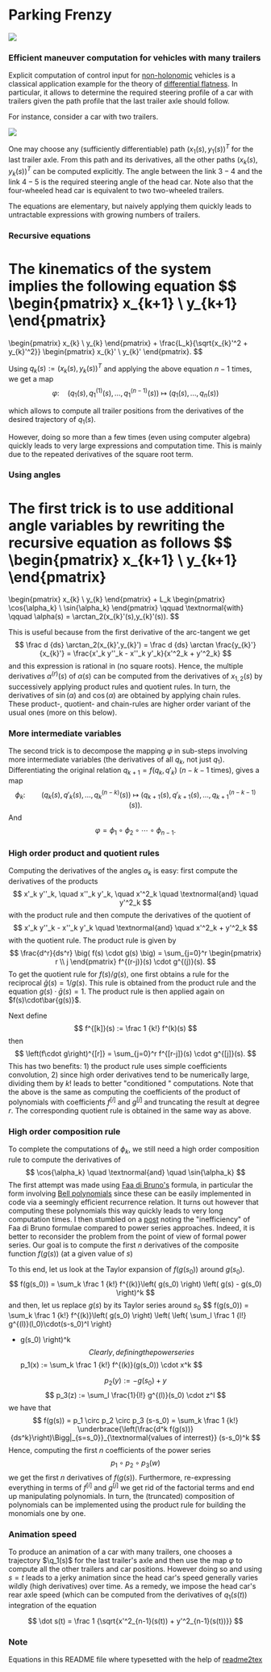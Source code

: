# Parking Frenzy

![](anim-min.gif)

### Efficient maneuver computation for vehicles with many trailers

Explicit computation of control input for [non-holonomic](https://en.wikipedia.org/wiki/Nonholonomic_system) vehicles is a classical application example for the theory of [differential flatness](https://en.wikipedia.org/wiki/Flatness_(systems_theory)). In particular, it allows to determine the required steering profile of a car with trailers given the path profile that the last trailer axle should follow.

For instance, consider a car with two trailers. 

![](figures/train.png)

One may choose any (sufficiently differentiable) path $(x_1(s),y_1(s))^T$ for the last trailer axle. From this path and its derivatives, all the other paths $(x_k(s),y_k(s))^T$ can be computed explicitly. The angle between the link $3-4$ and the link $4-5$ is the required steering angle of the head car. Note also that the four-wheeled head car is equivalent to two two-wheeled trailers.

The equations are elementary, but naively applying them quickly leads to untractable expressions with growing numbers of trailers. 

### Recursive equations
The kinematics of the system implies the following equation
$$
\begin{pmatrix}
x_{k+1} \\
y_{k+1}
\end{pmatrix}
=
\begin{pmatrix}
x_{k} \\
y_{k}
\end{pmatrix}
+
\frac{L_k}{\sqrt{x_{k}'^2 + y_{k}'^2}}
\begin{pmatrix}
x_{k}' \\
y_{k}'
\end{pmatrix}.
$$

Using $q_k(s):=(x_k(s), y_k(s))^T$ and applying the above equation $n-1$ times, we get a map
$$
\varphi: \quad \left(q_1(s), q_1^{(1)}(s), \ldots, q_1^{(n-1)}(s)\right) \ \longmapsto \ \big(q_1(s), ..., q_n(s)\big)
$$

which allows to compute all trailer positions from the derivatives of the desired trajectory of $q_1(s)$.

However, doing so more than a few times (even using computer algebra) quickly leads to very large expressions and computation time. This is mainly due to the repeated derivatives of the square root term.

### Using angles

The first trick is to use additional angle variables by rewriting the recursive equation as follows
$$
\begin{pmatrix}
x_{k+1} \\
y_{k+1}
\end{pmatrix}
=
\begin{pmatrix}
x_{k} \\
y_{k}
\end{pmatrix}
+
L_k
\begin{pmatrix}
\cos{\alpha_k} \\
\sin{\alpha_k}
\end{pmatrix}
\qquad
\textnormal{with}
\qquad
\alpha(s) = \arctan_2(x_{k}'(s),y_{k}'(s)).
$$

This is useful because from the first derivative of the arc-tangent we get
$$
\frac d {ds} \arctan_2(x_{k}',y_{k}') 
= \frac d {ds} \arctan \frac{y_{k}'}{x_{k}'} 
= \frac{x'_k y''_k - x''_k y'_k}{x'^2_k + y'^2_k}
$$
and this expression is rational in (no square roots). Hence, the multiple derivatives $\alpha^{(r)}(s)$ of $\alpha(s)$ can be computed from the derivatives of $x_{1,2}(s)$ by successively applying product rules and quotient rules. In turn, the derivatives of $\sin(\alpha)$ and $\cos(\alpha)$ are obtained by applying chain rules. These product-, quotient- and chain-rules are higher order variant of the usual ones (more on this below).

### More intermediate variables

The second trick is to decompose the mapping $\varphi$ in sub-steps involving more intermediate variables (the derivatives of all $q_k$, not just $q_1$). Differentiating the original relation $q_{k+1}=f(q_k, q'_k)$ ($n-k-1$ times), gives a map
$$
\phi_k : \qquad \big( q_k(s), q'_k(s), \ldots, q_k^{(n-k)}(s) \big)
\ \longmapsto \ 
\big( q_{k+1}(s), q'_{k+1}(s), \ldots, q_{k+1}^{(n-k-1)}(s) \big).
$$
And
$$
\varphi = \phi_1 \circ \phi_2 \circ \cdots \circ \phi_{n-1} .
$$

### High order product and quotient rules
Computing the derivatives of the angles $\alpha_k$ is easy: first compute the derivatives of the products
$$
x'_k y''_k, \quad  x''_k y'_k, \quad x'^2_k \quad \textnormal{and} \quad y'^2_k
$$
with the product rule and then compute the derivatives of the quotient of 
$$
x'_k y''_k - x''_k y'_k \quad \textnormal{and} \quad x'^2_k + y'^2_k
$$
with the quotient rule. The product rule is given by
$$
\frac{d^r}{ds^r} \big( f(s) \cdot g(s) \big) = \sum_{j=0}^r 
\begin{pmatrix} r \\ j \end{pmatrix}
f^{(r-j)}(s) \cdot g^{(j)}(s).
$$
To get the quotient rule for $f(s)/g(s)$, one first obtains a rule for the reciprocal $\bar g(s) = 1/g(s)$. This rule is obtained from the product rule and the equation $g(s)\cdot\bar g(s) = 1$. The product rule is then applied again on $f(s)\cdot\bar{g(s)}$.

Next define
$$
f^{[k]}(s) := \frac 1 {k!} f^(k)(s)
$$
then
$$
\left(f\cdot g\right)^{[r]}  = \sum_{j=0}^r 
f^{[r-j]}(s) \cdot g^{[j]}(s).
$$
This has two benefits: 1) the product rule uses simple coefficients convolution, 2) since high order derivatives tend to be numerically large, dividing them by $k!$ leads to better "conditioned " computations. Note that the above is the same as computing the coefficients of the product of polynomials with coefficients $f^{[i]}$ and $g^{[j]}$ and truncating the result at degree $r$. The corresponding quotient rule is obtained in the same way as above.


### High order composition rule

To complete the computations of $\phi_k$, we still need a high order composition rule to compute the derivatives of 
$$
\cos{\alpha_k} \quad \textnormal{and} \quad \sin{\alpha_k}
$$
The first attempt was made using [Faa di Bruno's](https://en.wikipedia.org/wiki/Fa%C3%A0_di_Bruno%27s_formula) formula, in particular the form involving [Bell polynomials](https://en.wikipedia.org/wiki/Bell_polynomials#Recurrence_relations) since these can be easily implemented in code via a seemingly efficient recurrence relation. It turns out however that computing these polynomials this way quickly leads to very long computation times. I then stumbled on a [post](https://mathoverflow.net/questions/364036/combinatorics-of-multivariate-fa%C3%A0-di-bruno-formula) noting the "inefficiency" of Faa di Bruno formulae compared to power series approaches. Indeed, it is better to reconsider the problem from the point of view of formal power series. Our goal is to compute the first $n$ derivatives of the composite function $f(g(s))$ (at a given value of $s$)

To this end, let us look at the Taylor expansion of $f(g(s_0))$ around $g(s_0)$.
$$
f(g(s_0)) 
= \sum_k \frac 1 {k!} f^{(k)}\left( g(s_0) \right) \left( g(s) - g(s_0) \right)^k
$$
and then, let us replace $g(s)$ by its Taylor series around $s_0$
$$
f(g(s_0)) 
= \sum_k \frac 1 {k!} f^{(k)}\left( g(s_0) \right) \left(
\left\{ 
\sum_l \frac 1 {l!} g^{(l)}(l_0)\cdot(s-s_0)^l
\right\}
 - g(s_0) \right)^k
$$
Clearly, defining the power series
$$
p_1(x) := \sum_k \frac 1 {k!} f^{(k)}(g(s_0)) \cdot x^k 
$$

$$
p_2(y) := -g(s_0) + y
$$
$$
p_3(z) := \sum_l \frac{1}{l!} g^{(l)}(s_0) \cdot z^l
$$
we have that
$$
f(g(s)) = p_1 \circ p_2 \circ p_3 (s-s_0) = \sum_k \frac 1 {k!} 
\underbrace{\left(\frac{d^k f(g(s))}{ds^k}\right)\Bigg|_{s=s_0}}_{\textnormal{values of interrest}} (s-s_0)^k
$$
Hence, computing the first $n$ coefficients of the power series
$$ p_1 \circ p_2 \circ p_3 (w) $$
we get the first $n$ derivatives of $f(g(s))$. Furthermore, re-expressing everything in terms of $f^{[i]}$ and $g^{[j]}$ we get rid of the factorial terms and end up manipulating polynomials. In turn, the (truncated) composition of polynomials can be implemented using the product rule for building the monomials one by one.

### Animation speed

To produce an animation of a car with many trailers, one chooses a trajectory $\q_1(s)$ for the last trailer's axle and then use the map $\varphi$ to compute all the other trailers and car positions. However doing so and using $s=t$ leads to a jerky animation since the head car's speed generally varies wildly (high derivatives) over time. As a remedy, we impose the head car's rear axle speed (which can be computed from the derivatives of $q_1(s(t))$ integration of the equation

$$
\dot s(t) = \frac 1 {\sqrt{x'^2_{n-1}(s(t)) + y'^2_{n-1}(s(t))}}
$$


### Note

Equations in this README file where typesetted with the help of [readme2tex](https://github.com/leegao/readme2tex)



